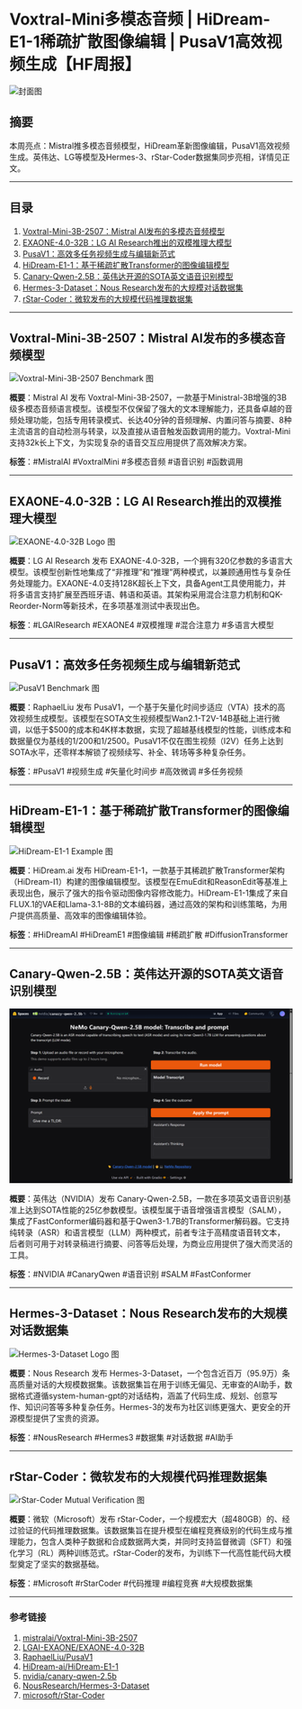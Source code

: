 # Voxtral-Mini多模态音频 | HiDream-E1-1稀疏扩散图像编辑 | PusaV1高效视频生成【HF周报】

![封面图](https://huggingface.co/datasets/huggingface/documentation-images/resolve/main/blog/hf-weekly-dc-cover.png)

## 摘要

本周亮点：Mistral推多模态音频模型，HiDream革新图像编辑，PusaV1高效视频生成。英伟达、LG等模型及Hermes-3、rStar-Coder数据集同步亮相，详情见正文。

---

## 目录

1. [Voxtral-Mini-3B-2507：Mistral AI发布的多模态音频模型](#voxtral-mini-3b-2507mistral-ai发布的多模态音频模型)
2. [EXAONE-4.0-32B：LG AI Research推出的双模推理大模型](#exaone-40-32b-lg-ai-research推出的双模推理大模型)
3. [PusaV1：高效多任务视频生成与编辑新范式](#pusav1高效多任务视频生成与编辑新范式)
4. [HiDream-E1-1：基于稀疏扩散Transformer的图像编辑模型](#hidream-e1-1基于稀疏扩散transformer的图像编辑模型)
5. [Canary-Qwen-2.5B：英伟达开源的SOTA英文语音识别模型](#canary-qwen-25b英伟达开源的sota英文语音识别模型)
6. [Hermes-3-Dataset：Nous Research发布的大规模对话数据集](#hermes-3-datasetnous-research发布的大规模对话数据集)
7. [rStar-Coder：微软发布的大规模代码推理数据集](#rstar-coder微软发布的大规模代码推理数据集)

---

## Voxtral-Mini-3B-2507：Mistral AI发布的多模态音频模型

![Voxtral-Mini-3B-2507 Benchmark 图](https://cdn-uploads.huggingface.co/production/uploads/64161701107962562e9b1006/puASxtajF1lDeGYPrRK5y.png)

**概要**：Mistral AI 发布 Voxtral-Mini-3B-2507，一款基于Ministral-3B增强的3B级多模态音频语言模型。该模型不仅保留了强大的文本理解能力，还具备卓越的音频处理功能，包括专用转录模式、长达40分钟的音频理解、内置问答与摘要、8种主流语言的自动检测与转录，以及直接从语音触发函数调用的能力。Voxtral-Mini支持32k长上下文，为实现复杂的语音交互应用提供了高效解决方案。

**标签**：#MistralAI #VoxtralMini #多模态音频 #语音识别 #函数调用

---

## EXAONE-4.0-32B：LG AI Research推出的双模推理大模型

![EXAONE-4.0-32B Logo 图](https://huggingface.co/LGAI-EXAONE/EXAONE-4.0-32B/resolve/main/assets/EXAONE_Symbol+BI_3d.png)

**概要**：LG AI Research 发布 EXAONE-4.0-32B，一个拥有320亿参数的多语言大模型。该模型创新性地集成了“非推理”和“推理”两种模式，以兼顾通用性与复杂任务处理能力。EXAONE-4.0支持128K超长上下文，具备Agent工具使用能力，并将多语言支持扩展至西班牙语、韩语和英语。其架构采用混合注意力机制和QK-Reorder-Norm等新技术，在多项基准测试中表现出色。

**标签**：#LGAIResearch #EXAONE4 #双模推理 #混合注意力 #多语言大模型

---

## PusaV1：高效多任务视频生成与编辑新范式

![PusaV1 Benchmark 图](https://huggingface.co/RaphaelLiu/PusaV1/resolve/main/pusa_benchmark_figure_dark.png)

**概要**：RaphaelLiu 发布 PusaV1，一个基于矢量化时间步适应（VTA）技术的高效视频生成模型。该模型在SOTA文生视频模型Wan2.1-T2V-14B基础上进行微调，以低于$500的成本和4K样本数据，实现了超越基线模型的性能，训练成本和数据量仅为基线的1/200和1/2500。PusaV1不仅在图生视频（I2V）任务上达到SOTA水平，还零样本解锁了视频续写、补全、转场等多种复杂任务。

**标签**：#PusaV1 #视频生成 #矢量化时间步 #高效微调 #多任务视频

---

## HiDream-E1-1：基于稀疏扩散Transformer的图像编辑模型

![HiDream-E1-1 Example 图](https://huggingface.co/HiDream-ai/HiDream-E1-1/resolve/main/demo.jpg)

**概要**：HiDream.ai 发布 HiDream-E1-1，一款基于其稀疏扩散Transformer架构（HiDream-I1）构建的图像编辑模型。该模型在EmuEdit和ReasonEdit等基准上表现出色，展示了强大的指令驱动图像内容修改能力。HiDream-E1-1集成了来自FLUX.1的VAE和Llama-3.1-8B的文本编码器，通过高效的架构和训练策略，为用户提供高质量、高效率的图像编辑体验。

**标签**：#HiDreamAI #HiDreamE1 #图像编辑 #稀疏扩散 #DiffusionTransformer

---

## Canary-Qwen-2.5B：英伟达开源的SOTA英文语音识别模型

![Canary-Qwen-2.5B Demo 图](https://raw.githubusercontent.com/neverbiasu/neverbiasu.github.io/9314894963ad475c03414e91c53cceb60537471d/src/.vuepress/public/assets/images/hf-weekly/canary-qwen-2.5b-space.png)

**概要**：英伟达（NVIDIA）发布 Canary-Qwen-2.5B，一款在多项英文语音识别基准上达到SOTA性能的25亿参数模型。该模型属于语音增强语言模型（SALM），集成了FastConformer编码器和基于Qwen3-1.7B的Transformer解码器。它支持纯转录（ASR）和语言模型（LLM）两种模式，前者专注于高精度语音转文本，后者则可用于对转录稿进行摘要、问答等后处理，为商业应用提供了强大而灵活的工具。

**标签**：#NVIDIA #CanaryQwen #语音识别 #SALM #FastConformer

---

## Hermes-3-Dataset：Nous Research发布的大规模对话数据集

![Hermes-3-Dataset Logo 图](https://nousresearch.com/wp-content/uploads/2025/07/Screenshot-2025-06-06-at-7.10.10-PM.png)

**概要**：Nous Research 发布 Hermes-3-Dataset，一个包含近百万（95.9万）条高质量对话的大规模数据集。该数据集旨在用于训练无偏见、无审查的AI助手，数据格式遵循system-human-gpt的对话结构，涵盖了代码生成、规划、创意写作、知识问答等多种复杂任务。Hermes-3的发布为社区训练更强大、更安全的开源模型提供了宝贵的资源。

**标签**：#NousResearch #Hermes3 #数据集 #对话数据 #AI助手

---

## rStar-Coder：微软发布的大规模代码推理数据集

![rStar-Coder Mutual Verification 图](https://huggingface.co/datasets/microsoft/rStar-Coder/resolve/main/mutual_verification.png)

**概要**：微软（Microsoft）发布 rStar-Coder，一个规模宏大（超480GB）的、经过验证的代码推理数据集。该数据集旨在提升模型在编程竞赛级别的代码生成与推理能力，包含人类种子数据和合成数据两大类，并同时支持监督微调（SFT）和强化学习（RL）两种训练范式。rStar-Coder的发布，为训练下一代高性能代码大模型奠定了坚实的数据基础。

**标签**：#Microsoft #rStarCoder #代码推理 #编程竞赛 #大规模数据集

---

### 参考链接

1. [mistralai/Voxtral-Mini-3B-2507](https://huggingface.co/mistralai/Voxtral-Mini-3B-2507)
2. [LGAI-EXAONE/EXAONE-4.0-32B](https://huggingface.co/LGAI-EXAONE/EXAONE-4.0-32B)
3. [RaphaelLiu/PusaV1](https://huggingface.co/RaphaelLiu/PusaV1)
4. [HiDream-ai/HiDream-E1-1](https://huggingface.co/HiDream-ai/HiDream-E1-1)
5. [nvidia/canary-qwen-2.5b](https://huggingface.co/nvidia/canary-qwen-2.5b)
6. [NousResearch/Hermes-3-Dataset](https://huggingface.co/datasets/NousResearch/Hermes-3-Dataset)
7. [microsoft/rStar-Coder](https://huggingface.co/datasets/microsoft/rStar-Coder)

